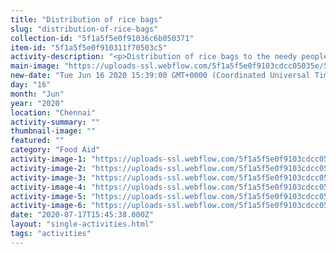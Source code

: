 ```yaml
---
title: "Distribution of rice bags"
slug: "distribution-of-rice-bags"
collection-id: "5f1a5f5e0f91036c6b050371"
item-id: "5f1a5f5e0f910311f70503c5"
activity-description: "<p>Distribution of rice bags to the needy people in roadside and slum areas around chennai!</p>"
main-image: "https://uploads-ssl.webflow.com/5f1a5f5e0f9103cdcc05035e/5f1a5f5e0f910375cc050377_83226806_2406468889653257_4265178824154335630_o_2406468886319924.jpg"
new-date: "Tue Jun 16 2020 15:39:00 GMT+0000 (Coordinated Universal Time)"
day: "16"
month: "Jun"
year: "2020"
location: "Chennai"
activity-summary: ""
thumbnail-image: ""
featured: ""
category: "Food Aid"
activity-image-1: "https://uploads-ssl.webflow.com/5f1a5f5e0f9103cdcc05035e/5f1a5f5e0f9103f77705038e_103120964_2406469056319907_8621868061169125584_o_2406469052986574.jpg"
activity-image-2: "https://uploads-ssl.webflow.com/5f1a5f5e0f9103cdcc05035e/5f1a5f5e0f91033e8605038d_103164700_2406468699653276_4156661617737998229_o_2406468696319943.jpg"
activity-image-3: "https://uploads-ssl.webflow.com/5f1a5f5e0f9103cdcc05035e/5f1a5f5e0f91030d1505038c_103257944_2406469409653205_3139579167890867778_o_2406469406319872.jpg"
activity-image-4: "https://uploads-ssl.webflow.com/5f1a5f5e0f9103cdcc05035e/5f1a5f5e0f9103fbb205037d_103694616_2406469099653236_421965783157833164_o_2406469096319903.jpg"
activity-image-5: "https://uploads-ssl.webflow.com/5f1a5f5e0f9103cdcc05035e/5f1a5f5e0f9103e2d705037c_103826583_2406468996319913_6527511816577752334_o_2406468992986580.jpg"
activity-image-6: "https://uploads-ssl.webflow.com/5f1a5f5e0f9103cdcc05035e/5f1a5f5e0f910320c005037b_104190399_2406468939653252_8264392863407087381_o_2406468936319919.jpg"
date: "2020-07-17T15:45:38.000Z"
layout: "single-activities.html"
tags: "activities"
---
```



